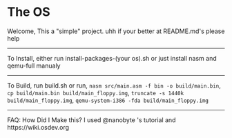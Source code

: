 # The OS
Welcome, This a "simple" project. uhh if your better at README.md's please help
<hr>
To Install, either run install-packages-(your os).sh or just install nasm and qemu-full manualy
<hr>

To Build, run build.sh or run, 
`nasm src/main.asm -f bin -o build/main.bin`,
`cp build/main.bin build/main_floppy.img`,
`truncate -s 1440k build/main_floppy.img`,
`qemu-system-i386 -fda build/main_floppy.img`

<hr>
FAQ: How Did I Make this? I used @nanobyte 's tutorial and https://wiki.osdev.org